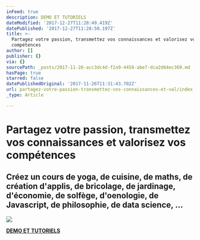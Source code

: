 ```yaml
---
inFeed: true
description: DEMO ET TUTORIELS
dateModified: '2017-12-27T11:28:49.419Z'
datePublished: '2017-12-27T11:28:50.197Z'
title: >-
  Partagez votre passion, transmettez vos connaissances et valorisez vos
  compétences
author: []
publisher: {}
via: {}
sourcePath: _posts/2017-11-26-acc3dc4d-f2a9-4458-abe7-dca2d64ec369.md
hasPage: true
starred: false
datePublishedOriginal: '2017-11-26T11:31:43.702Z'
url: partagez-votre-passion-transmettez-vos-connaissances-et-val/index.html
_type: Article

---
```

# Partagez votre passion, transmettez vos connaissances et valorisez vos compétences

## **Créez un cours** de yoga, de cuisine, de maths, de création d'applis, de bricolage, de jardinage, d'économie, de solfège, d'oenologie, de Javascript, de philosophie, de data science, ...
![](https://the-grid-user-content.s3-us-west-2.amazonaws.com/7238477d-2167-451b-bdcb-ab60b1d64710.png)

**[DEMO ET TUTORIELS][0]**

[0]: https://cyboolo-demo.netlify.com/
